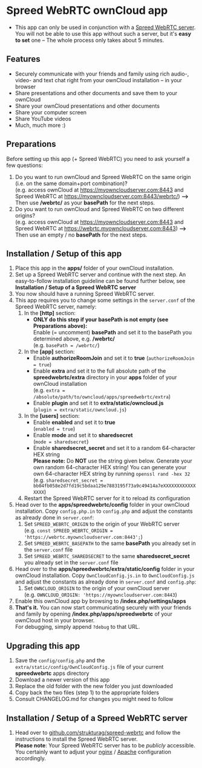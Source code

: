 # Spreed WebRTC ownCloud app
- This app can only be used in conjunction with a [Spreed WebRTC server](https://github.com/strukturag/spreed-webrtc).  
  You will not be able to use this app without such a server, but it's **easy to set** one – The whole process only takes about 5 minutes.

## Features
- Securely communicate with your friends and family using rich audio-, video- and text chat right from your ownCloud installation – in your browser
- Share presentations and other documents and save them to your ownCloud
- Share your ownCloud presentations and other documents
- Share your computer screen
- Share YouTube videos
- Much, much more :)

## Preparations
Before setting up this app (+ Spreed WebRTC) you need to ask yourself a few questions:

1. Do you want to run ownCloud and Spreed WebRTC on the same origin (i.e. on the same domain+port combination)?  
   (e.g. access ownCloud at https://myowncloudserver.com:8443 and Spreed WebRTC at https://myowncloudserver.com:8443/webrtc/) **-->** Then use **/webrtc/** as your **basePath** for the next steps.
2. Do you want to run ownCloud and Spreed WebRTC on two different origins?  
   (e.g. access ownCloud at https://myowncloudserver.com:8443 and Spreed WebRTC at https://webrtc.myowncloudserver.com:8443) **-->** Then use an empty / no **basePath** for the next steps.

## Installation / Setup of this app
1. Place this app in the **apps/** folder of your ownCloud installation.
2. Set up a Spreed WebRTC server and continue with the next step.
   An easy-to-follow installation guideline can be found further below, see **Installation / Setup of a Spreed WebRTC server**
3. You now should have a running Spreed WebRTC server.
4. This app requires you to change some settings in the `server.conf` of the Spreed WebRTC server, namely:
   1. In the **[http]** section:
      - **ONLY do this step if your basePath is not empty (see Preparations above):**  
        Enable (= uncomment) **basePath** and set it to the basePath you determined above, e.g. **/webrtc/**  
        (e.g. `basePath = /webrtc/`)
   2. In the **[app]** section:
      - Enable **authorizeRoomJoin** and set it to **true**
        (`authorizeRoomJoin = true`)
      - Enable **extra** and set it to the full absolute path of the **spreedwebrtc/extra** directory in your **apps** folder of your ownCloud installation  
        (e.g. `extra = /absolute/path/to/owncloud/apps/spreedwebrtc/extra`)
      - Enable **plugin** and set it to **extra/static/owncloud.js**  
        (`plugin = extra/static/owncloud.js`)
   3. In the **[users]** section:
      - Enable **enabled** and set it to **true**  
        (`enabled = true`)
      - Enable **mode** and set it to **sharedsecret**  
        (`mode = sharedsecret`)
      - Enable **sharedsecret_secret** and set it to a random 64-character HEX string  
        **Please note:** Do **NOT** use the string given below. Generate your own random 64-character HEX string!
        You can generate your own 64-character HEX string by running `openssl rand -hex 32`
        (e.g. `sharedsecret_secret = bb04fb058e2d7fd19c5bdaa129e7883195f73a9c49414a7eXXXXXXXXXXXXXXXX`)  
   4. Restart the Spreed WebRTC server for it to reload its configuration
5. Head over to the **apps/spreedwebrtc/config** folder in your ownCloud installation. Copy `config.php.in` to `config.php` and adjust the constants as already done in `server.conf`:
   1. Set `SPREED_WEBRTC_ORIGIN` to the origin of your WebRTC server  
      (e.g. `const SPREED_WEBRTC_ORIGIN = 'https://webrtc.myowncloudserver.com:8443';`)
   2. Set `SPREED_WEBRTC_BASEPATH` to the same **basePath** you already set in the `server.conf` file
   3. Set `SPREED_WEBRTC_SHAREDSECRET` to the same **sharedsecret_secret** you already set in the `server.conf` file
6. Head over to the **apps/spreedwebrtc/extra/static/config** folder in your ownCloud installation. Copy `OwnCloudConfig.js.in` to `OwnCloudConfig.js` and adjust the constants as already done in `server.conf` and `config.php`:
   1. Set `OWNCLOUD_ORIGIN` to the origin of your ownCloud server  
      (e.g. `OWNCLOUD_ORIGIN: 'https://myowncloudserver.com:8443`)
7. Enable this ownCloud app by browsing to **/index.php/settings/apps**
8. **That's it.** You can now start communicating securely with your friends and family by opening **/index.php/apps/spreedwebrtc** of your ownCloud host in your browser.  
   For debugging, simply append `?debug` to that URL.

## Upgrading this app
1. Save the `config/config.php` and the `extra/static/config/OwnCloudConfig.js` file of your current **spreedwebrtc** apps directory
2. Download a newer version of this app
3. Replace the old folder with the new folder you just downloaded
4. Copy back the two files (step 1) to the appropriate folders
5. Consult CHANGELOG.md for changes you might need to follow

## Installation / Setup of a Spreed WebRTC server
1. Head over to [github.com/strukturag/spreed-webrtc](https://github.com/strukturag/spreed-webrtc) and follow the instructions to install the Spreed WebRTC server.  
   **Please note**: Your Spreed WebRTC server has to be _publicly_ accessible.  
   You certainly want to adjust your [nginx](https://github.com/strukturag/spreed-webrtc/blob/master/doc/NGINX.txt) / [Apache](https://github.com/strukturag/spreed-webrtc/blob/master/doc/APACHE.txt) configuration accordingly.
